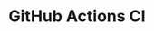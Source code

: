 # GitHub Actions CI








































































































































































































































































































































































































































































































































































































































































































































































































































































































































































































































































































































































































































































































































































































































































































































































































































































































































































































































































































































































































































































































































































































































































































































































































































































































































































































































































